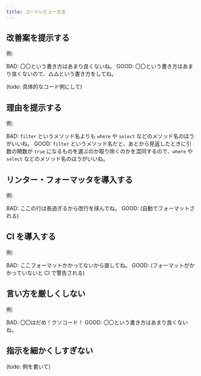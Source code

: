```yaml
---
title: コードレビュー方法
---
```


## 改善案を提示する

例:

BAD: 〇〇という書き方はあまり良くないね。
GOOD: 〇〇という書き方はあまり良くないので、△△という書き方をしてね。

(todo: 具体的なコード例にして)

## 理由を提示する

例:

BAD: `filter` というメソッド名よりも `where` や `select` などのメソッド名のほうがいいね。
GOOD: `filter` というメソッド名だと、あとから見返したときに引数の関数が `true` になるものを選ぶのか取り除くのかを混同するので、`where` や `select` などのメソッド名のほうがいいね。

## リンター・フォーマッタを導入する

例:

BAD: ここの行は長過ぎるから改行を挟んでね。
GOOD: (自動でフォーマットされる)

## CI を導入する

例:

BAD: ここフォーマットかかってないから直してね。
GOOD: (フォーマットがかかっていないと CI で警告される)

## 言い方を厳しくしない

例:

BAD: 〇〇はだめ！クソコード！
GOOD: 〇〇という書き方はあまり良くないね。

## 指示を細かくしすぎない

(todo: 例を書いて)
